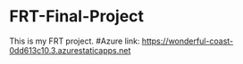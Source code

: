 # FRT-Final-Project
This is my FRT project.
#Azure link: https://wonderful-coast-0dd613c10.3.azurestaticapps.net
